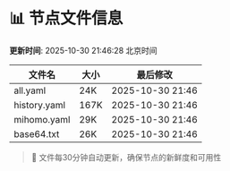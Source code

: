 # 📊 节点文件信息

**更新时间**: 2025-10-30 21:46:28 北京时间

| 文件名 | 大小 | 最后修改 |
|--------|------|----------|
| all.yaml | 24K | 2025-10-30 21:46 |
| history.yaml | 167K | 2025-10-30 21:46 |
| mihomo.yaml | 29K | 2025-10-30 21:46 |
| base64.txt | 26K | 2025-10-30 21:46 |

> 🔄 文件每30分钟自动更新，确保节点的新鲜度和可用性
